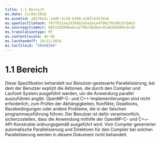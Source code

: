```yaml
---
title: 1.1 Bereich
ms.date: 11/04/2016
ms.assetid: a8570a3c-1dd6-4c3d-b368-a10fcb3534a6
ms.openlocfilehash: f87f631ae2d36662daa2ece4790170c00c5cbeb3
ms.sourcegitcommit: 6052185696adca270bc9bdbec45a626dd89cdcdd
ms.translationtype: MT
ms.contentlocale: de-DE
ms.lasthandoff: 10/31/2018
ms.locfileid: "50449204"
---
```

# <a name="11-scope"></a>1.1 Bereich

Diese Spezifikation behandelt nur Benutzer-gesteuerte Parallelisierung, bei dem der Benutzer explizit die Aktionen, die durch den Compiler und Laufzeit-System ausgeführt werden, um die Anwendung parallel auszuführen angibt. OpenMP-C- und C++-Implementierungen sind nicht erforderlich, zum Prüfen der Abhängigkeiten, Konflikte, Deadlocks, Racebedingungen oder andere Probleme, die in der falschen programmausführung führen. Der Benutzer ist dafür verantwortlich, sicherzustellen, dass die Anwendung mithilfe der OpenMP-C- und C++-API-Konstrukte ordnungsgemäß ausgeführt wird. Vom Compiler generierter automatische Parallelisierung und Direktiven für den Compiler bei solchen Parallelisierung werden in diesem Dokument nicht behandelt.